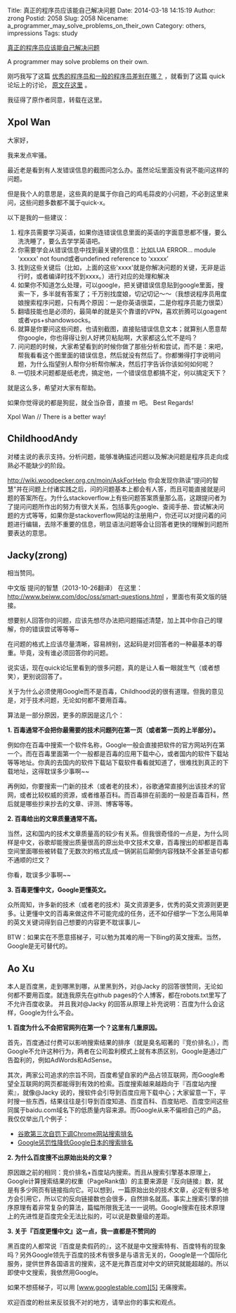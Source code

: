 Title: 真正的程序员应该能自己解决问题
Date: 2014-03-18 14:15:19
Author: zrong
Postid: 2058
Slug: 2058
Nicename: a_programmer_may_solve_problems_on_their_own
Category: others, impressions
Tags: study

[真正的程序员应该能自己解决问题](http://zengrong.net/post/2058.htm)

A programmer may solve problems on their own.

刚巧我写了这篇 [优秀的程序员和一般的程序员差别在哪？][2] ，就看到了这篇 quick 论坛上的讨论， [原文在这里][1] 。

我征得了原作者同意，转载在这里。

## Xpol Wan

大家好，

我来发点牢骚。

最近老是看到有人发错误信息的截图问怎么办。虽然论坛里面没有说不能问这样的问题。

但是我个人的意思是，这些真的是属于你自己的鸡毛蒜皮的小问题，不必到这里来问，这些问题多数都不属于quick-x。

以下是我的一些建议：<!--more-->

1. 程序员需要学习英语，如果你连错误信息里面的英语的字面意思都不懂，要么洗洗睡了，要么去学学英语吧。
2. 你需要学会从错误信息中找到最关键的信息：比如LUA ERROR... module 'xxxxx' not found或者undefined reference to ‘xxxxx’
3. 找到这些关键后（比如，上面的这些'xxxx'就是你解决问题的关键，无非是运行时，或者编译时找不到xxxx。）进行对应的处理和解决
4. 如果你不知道怎么处理，可以google，把关键错误信息贴到google里面，搜索一下，多半就有答案了；千万别找度娘，切记切记～～（我想说程序员用度娘搜索程序问题，只有两个原因：一是你英语很菜，二是你程序员能力很菜）
5. 翻墙技能也是必须的，最简单的就是买个靠谱的VPN，喜欢折腾可以goagent或者vps+shandowsocks。
6. 就算是你要问这些问题，也请别截图，直接贴错误信息文本；就算别人愿意帮你google，你也得得让别人好拷贝粘贴啊，大家都这么忙不是吗？
7. 问问题的时候，大家希望看到的时候你做了那些分析和尝试，而不是：来吧，帮我看看这个图里面的错误信息，然后就没有然后了。你都懒得打字说明问题，为什么指望别人帮你分析帮你解决，然后打字告诉你该如何如何呢？
8. 一切技术问题都是纸老虎，搞定他，一个错误信息都搞不定，何以搞定天下？

就是这么多，希望对大家有帮助。

如果你觉得说的都是狗屁，就全当杂音，直接 m 吧。
Best Regards!

Xpol Wan
// There is a better way!

## ChildhoodAndy

对楼主说的表示支持。分析问题，能够准确描述问题以及解决问题是程序员走向成熟必不能缺少的阶段。

<http://wiki.woodpecker.org.cn/moin/AskForHelp> 你会发现你熟读“提问的智慧”并在问题上付诸实践之后，问的问题基本上都会有人答，而且可能直接就是问题的答案所在。为什么stackoverflow上有些问题答案质量那么高，这跟提问者为了提问问题所作出的努力有很大关系，包括事先google、查阅手册、尝试解决问题的方式等等，如果你是stackoverflow网站的注册用户，你还可以对提问着的问题进行编辑，去除不重要的信息，明显语法问题等会让回答者更快的理解到问题所要表达的意思。

## Jacky(zrong)

相当赞同。

中文版 提问的智慧（2013-10-26翻译） 在这里：<http://www.beiww.com/doc/oss/smart-questions.html> ，里面也有英文版的链接。

想要别人回答你的问题，应该先想尽办法把问题描述清楚，加上其中你自己的理解，你的错误尝试等等等~

在问题的格式上应该尽量清晰，容易辨别，这起码是对回答者的一种最基本的尊重。毕竟，没有谁必须回答你的问题。

说实话，现在quick论坛里看到的很多问题，真的是让人看一眼就生气（或者想笑），更别说回答了。

关于为什么必须使用Google而不是百毒，Childhood说的很有道理。但我的意见是，对于技术问题，无论如何都不要用百毒。

算法是一部分原因，更多的原因是这几个：

**1\. 百毒通常不会把你最需要的技术问题列在第一页（或者第一页的上半部分）。**

例如你在百毒中搜索一个软件名称，Google一般会直接把软件的官方网站列在第一个。而在百毒里面第一个一般都是百毒的应用下载中心，或者国内的软件下载站等等地址。你真的去国内的软件下载站下载软件看看就知道了，很难找到真正的下载地址，这得耽误多少事啊~~

再例如，你要搜索一门新的技术（或者老的技术），谷歌通常直接列出该技术的官网，或者比较权威的资源，或者维基百科。而百毒排在前面的一般是百毒百科，然后就是哪些抄来抄去的文章、评测、博客等等。

**2\. 百毒给出的文章质量通常不高。**

当然，这和国内的技术文章质量高的较少有关系。但我很奇怪的一点是，为什么同样是中文，谷歌却能搜出质量很高的原出处中文技术文章，百毒搜出的却都是百毒空间里面哪些被转载了无数次的格式乱成一锅粥前后颠倒内容残缺不全甚至语句都不通顺的烂文？

你看，耽误多少事啊~~

**3\. 百毒更懂中文，Google更懂英文。**

众所周知，许多新的技术（或者老的技术）英文资源更多，优秀的英文资源则更更多。让更懂中文的百毒来做这件不可能完成的任务，还不如仔细学一下怎么用简单的英文关键词得到自己想要的内容更不耽误事儿~

BTW：如果实在不愿意搭梯子，可以勉为其难的用一下Bing的英文搜索。当然，Google是无可替代的。

## Ao Xu

本人是百度黑，走到哪黑到哪，从里黑到外，对@Jacky 的回答很赞同，无论如何都不要用百度。就连我原先在github pages的个人博客，都在robots.txt里写了不允许百度收录。
并且我对@Jacky 的回答从原理上补充说明：百度为什么会这样，Google为什么不会。

**1\. 百度为什么不会把官网列在第一个？这里有几重原因。**

首先，百度通过付费可以影响搜索结果的排序（就是臭名昭著的『竞价排名』），而Google不允许这种行为，两者在公司盈利模式上就有本质区别，Google是通过广告盈利的，例如AdWords和AdSense。

其次，两家公司追求的宗旨不同，百度希望自家的产品占领互联网，而Google希望全互联网的网页都能得到有效的检索。百度搜索越来越趋向于『百度站内搜索』，就像@Jacky 说的，搜软件会引导到百度应用下载中心；大家留意一下，平时搜一些东西，结果往往是引导到百度知道、百度百科、百度贴吧、百度空间这些同属于baidu.com域名下的低质量内容来源。而Google从来不偏袒自己的产品，我仅仅举出几个例子：

* [谷歌第三次自罚下调Chrome网站搜索排名][3]
* [Google惩罚性降低Google日本的搜索排名][4]

**2\. 为什么百度搜不出原始出处的文章？**

原因跟之前的相同：竞价排名+百度站内搜索。而且从搜索引擎基本原理上，Google计算搜索结果的权重（PageRank值）的主要来源是『反向链接』数，就是有多少网页有链接指向它。可以想到，一篇原始出处的技术文章，必定有很多地方会引用它，所以它的反向链接数也会很多，自然排名就高。事实上搜索引擎的排序原理有着非常复杂的算法，篇幅所限我无法一一说明。Google搜索在技术原理上的先进性是百度完全无法比拟的，可以说是数量级的差距。

**3\. 关于『百度更懂中文』这一点，我一直都是不赞同的**

黑百度的人都常说『百度是卖假药的』，这不就是中文搜索特有、百度特有的现象吗？另外Google领先于百度的技术有很多是与语言无关的，Google是一个国际化服务，提供世界各国语言的搜索，这不是光靠百度对中文的研究就能超越的。所以即使中文搜索，我依然用Google。

如果不想搭梯子，可以用 [www.googlestable.com][5] 无痛搜索。

欢迎百度的粉丝来反驳我不对的地方，请举出你的事实和观点。

[1]: https://groups.google.com/forum/#!topic/quick-x/sQl03Duyy7g
[2]: http://zengrong.net/post/2056.htm
[3]: http://tech.qq.com/a/20120104/000473.htm
[4]: http://searchengineland.com/11-months-later-google-removes-google-japans-pagerank-penalty-33332
[5]: http://www.googlestable.com
